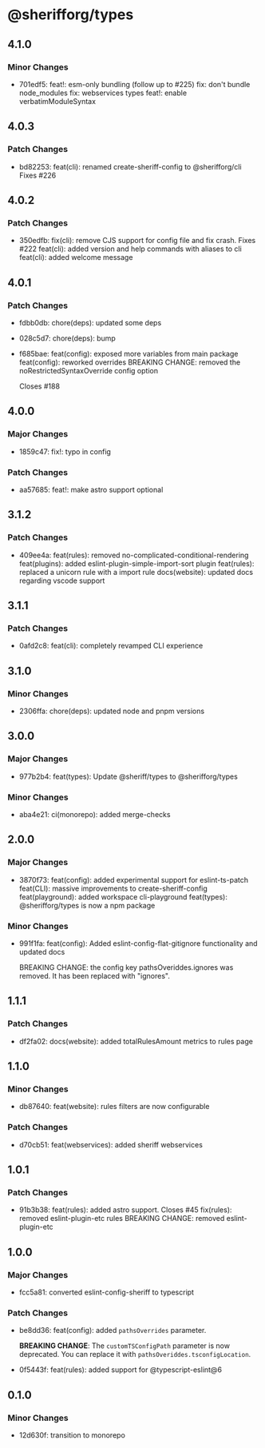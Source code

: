 # @sherifforg/types

## 4.1.0

### Minor Changes

- 701edf5: feat!: esm-only bundling (follow up to #225)
  fix: don't bundle node_modules
  fix: webservices types
  feat!: enable verbatimModuleSyntax

## 4.0.3

### Patch Changes

- bd82253: feat(cli): renamed create-sheriff-config to @sherifforg/cli
  Fixes #226

## 4.0.2

### Patch Changes

- 350edfb: fix(cli): remove CJS support for config file and fix crash. Fixes #222
  feat(cli): added version and help commands with aliases to cli
  feat(cli): added welcome message

## 4.0.1

### Patch Changes

- fdbb0db: chore(deps): updated some deps
- 028c5d7: chore(deps): bump
- f685bae: feat(config): exposed more variables from main package
  feat(config): reworked overrides
  BREAKING CHANGE: removed the noRestrictedSyntaxOverride config option

  Closes #188

## 4.0.0

### Major Changes

- 1859c47: fix!: typo in config

### Patch Changes

- aa57685: feat!: make astro support optional

## 3.1.2

### Patch Changes

- 409ee4a: feat(rules): removed no-complicated-conditional-rendering
  feat(plugins): added eslint-plugin-simple-import-sort plugin
  feat(rules): replaced a unicorn rule with a import rule
  docs(website): updated docs regarding vscode support

## 3.1.1

### Patch Changes

- 0afd2c8: feat(cli): completely revamped CLI experience

## 3.1.0

### Minor Changes

- 2306ffa: chore(deps): updated node and pnpm versions

## 3.0.0

### Major Changes

- 977b2b4: feat(types): Update @sheriff/types to @sherifforg/types

### Minor Changes

- aba4e21: ci(monorepo): added merge-checks

## 2.0.0

### Major Changes

- 3870f73: feat(config): added experimental support for eslint-ts-patch
  feat(CLI): massive improvements to create-sheriff-config
  feat(playground): added workspace cli-playground
  feat(types): @sherifforg/types is now a npm package

### Minor Changes

- 991f1fa: feat(config): Added eslint-config-flat-gitignore functionality and updated docs

  BREAKING CHANGE: the config key pathsOveriddes.ignores was removed. It has been replaced with "ignores".

## 1.1.1

### Patch Changes

- df2fa02: docs(website): added totalRulesAmount metrics to rules page

## 1.1.0

### Minor Changes

- db87640: feat(website): rules filters are now configurable

### Patch Changes

- d70cb51: feat(webservices): added sheriff webservices

## 1.0.1

### Patch Changes

- 91b3b38: feat(rules): added astro support. Closes #45
  fix(rules): removed eslint-plugin-etc rules
  BREAKING CHANGE: removed eslint-plugin-etc

## 1.0.0

### Major Changes

- fcc5a81: converted eslint-config-sheriff to typescript

### Patch Changes

- be8dd36: feat(config): added `pathsOverrides` parameter.

  **BREAKING CHANGE**: The `customTSConfigPath` parameter is now deprecated. You can replace it with `pathsOveriddes.tsconfigLocation`.

- 0f5443f: feat(rules): added support for @typescript-eslint@6

## 0.1.0

### Minor Changes

- 12d630f: transition to monorepo
